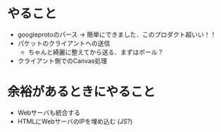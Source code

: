 # やること

* googleprotoのパース -> 簡単にできました．このプロダクト超いい！！
* パケットのクライアントへの送信
    * ちゃんと綺麗に整えてから送る．まずはボール？
* クライアント側でのCanvas処理

# 余裕があるときにやること

* Webサーバも統合する
* HTMLにWebサーバのIPを埋め込む (JS?)
